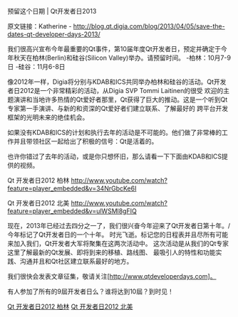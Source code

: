 预留这个日期 | Qt开发者日2013

原文链接：Katherine - http://blog.qt.digia.com/blog/2013/04/05/save-the-dates-qt-developer-days-2013/

我们很高兴宣布今年最重要的Qt事件，第10届年度Qt开发者日，预定并确定于今年秋天在柏林(Berlin)和硅谷(Silicon Valley)举办。请预留时间。
-柏林：10月7-9日
-硅谷：11月6-8日

像2012年一样，Digia将分别与KDAB和ICS共同举办柏林和硅谷的活动。Qt开发者日2012是一个非常精彩的活动，从Digia SVP Tommi Laitinen的很受
欢迎的主题演讲和当地许多热情的Qt爱好者那里，Qt获得了巨大的推动。这是一个听到Qt专家第一手演讲、与新的和资深的Qt爱好者们建立联系、了解最好的
跨平台开发框架的光明未来的绝佳机会。

如果没有KDAB和ICS的计划和执行去年的活动是不可能的。他们做了非常棒的工作并且带领社区一起给出了积极的信号：Qt是活着的。 

也许你错过了去年的活动，或是你只想怀旧，那么请看一下下面由KDAB和ICS提供的视频。

Qt 开发者日2012 柏林
http://www.youtube.com/watch?feature=player_embedded&v=34NrGbcKe6I


Qt 开发者日2012 北美
http://www.youtube.com/watch?feature=player_embedded&v=ulWSMl8gFIQ

现在，2013年已经过去四分之一了，我们很兴奋今年迎来了Qt开发者日第十年。/今年标记了Qt开发者日的一个十年。
时光飞逝。标记您的日程表并且尽所有可能来加入我们，Qt开发者大军将聚集在这两次活动中。
这次活动是从我们的Qt专家这里了解最新的Qt发展、即将到来的移植、路线图、
最吸引人的特性和功能实践、沟通并且和Qt社区建立联系最好的地方。

我们很快会发表文章征集，敬请关注[http://www.qtdeveloperdays.com]。

有人参加了所有的9屆开发者日么？谁将达到10屆？到时见！

[Qt 开发者日2012 柏林](http://v.youku.com/v_show/id_XNTM5NDA1NjUy.html)
[Qt 开发者日2012 北美](http://v.youku.com/v_show/id_XNTM5NDA3Mjc2.html)